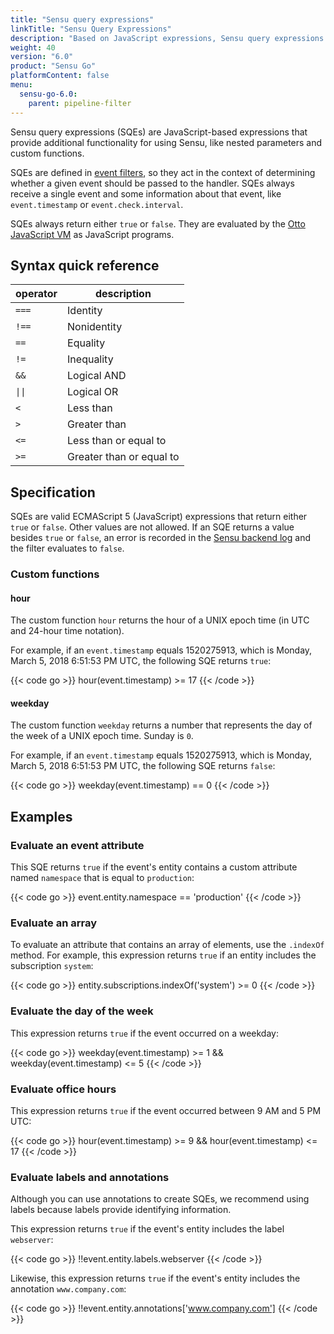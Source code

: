 ```yaml
---
title: "Sensu query expressions"
linkTitle: "Sensu Query Expressions"
description: "Based on JavaScript expressions, Sensu query expressions (or SQEs) provide additional functionality for Sensu usage, like nested parameters and custom functions, so Sensu resources can be evaluated directly. Read the reference doc to learn about SQEs."
weight: 40
version: "6.0"
product: "Sensu Go"
platformContent: false 
menu:
  sensu-go-6.0:
    parent: pipeline-filter
---
```


Sensu query expressions (SQEs) are JavaScript-based expressions that provide additional functionality for using Sensu, like nested parameters and custom functions.

SQEs are defined in [event filters][3], so they act in the context of determining whether a given event should be passed to the handler.
SQEs always receive a single event and some information about that event, like `event.timestamp` or `event.check.interval`.

SQEs always return either `true` or `false`.
They are evaluated by the [Otto JavaScript VM][1] as JavaScript programs.

## Syntax quick reference

<table>
<thead>
<tr>
<th>operator</th>
<th>description</th>
</tr>
</thead>
<tbody>
<tr>
<td><code>===</code></td>
<td>Identity</td>
</tr>
<tr>
<td><code>!==</code></td>
<td>Nonidentity</td>
</tr>
<tr>
<td><code>==</code></td>
<td>Equality</td>
</tr>
<tr>
<td><code>!=</code></td>
<td>Inequality</td>
</tr>
<tr>
<td><code>&&</code></td>
<td>Logical AND</td>
</tr>
<tr>
<td><code>||</code></td>
<td>Logical OR</td>
</tr>
<tr>
<td><code><</code></td>
<td>Less than</td>
</tr>
<tr>
<td><code>></code></td>
<td>Greater than</td>
</tr>
<tr>
<td><code><=</code></td>
<td>Less than or equal to</td>
</tr>
<tr>
<td><code>>=</code></td>
<td>Greater than or equal to</td>
</tr>
</tbody>
</table>

## Specification

SQEs are valid ECMAScript 5 (JavaScript) expressions that return either `true` or `false`.
Other values are not allowed.
If an SQE returns a value besides `true` or `false`, an error is recorded in the [Sensu backend log][2] and the filter evaluates to `false`.

### Custom functions

#### hour

The custom function `hour` returns the hour of a UNIX epoch time (in UTC and 24-hour time notation).

For example, if an `event.timestamp` equals 1520275913, which is Monday, March 5, 2018 6:51:53 PM UTC, the following SQE returns `true`:

{{< code go >}}
hour(event.timestamp) >= 17
{{< /code >}}

#### weekday

The custom function `weekday` returns a number that represents the day of the week of a UNIX epoch time.
Sunday is `0`.

For example, if an `event.timestamp` equals 1520275913, which is Monday, March 5, 2018 6:51:53 PM UTC, the following SQE returns `false`:

{{< code go >}}
weekday(event.timestamp) == 0
{{< /code >}}

## Examples

### Evaluate an event attribute

This SQE returns `true` if the event's entity contains a custom attribute named `namespace` that is equal to `production`:

{{< code go >}}
event.entity.namespace == 'production'
{{< /code >}}

### Evaluate an array

To evaluate an attribute that contains an array of elements, use the `.indexOf` method.
For example, this expression returns `true` if an entity includes the subscription `system`:

{{< code go >}}
entity.subscriptions.indexOf('system') >= 0
{{< /code >}}

### Evaluate the day of the week

This expression returns `true` if the event occurred on a weekday:

{{< code go >}}
weekday(event.timestamp) >= 1 && weekday(event.timestamp) <= 5
{{< /code >}}

### Evaluate office hours

This expression returns `true` if the event occurred between 9 AM and 5 PM UTC:

{{< code go >}}
hour(event.timestamp) >= 9 && hour(event.timestamp) <= 17
{{< /code >}}

### Evaluate labels and annotations

Although you can use annotations to create SQEs, we recommend using labels because labels provide identifying information.

This expression returns `true` if the event's entity includes the label `webserver`:

{{< code go >}}
!!event.entity.labels.webserver
{{< /code >}}

Likewise, this expression returns `true` if the event's entity includes the annotation `www.company.com`:

{{< code go >}}
!!event.entity.annotations['www.company.com']
{{< /code >}}


[1]: https://github.com/robertkrimen/otto
[2]: ../backend/#event-logging
[3]: ../filters/#build-event-filter-expressions
